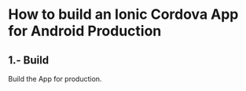 
# How to build an Ionic Cordova App for Android Production




## 1.- Build

Build the App for production.
